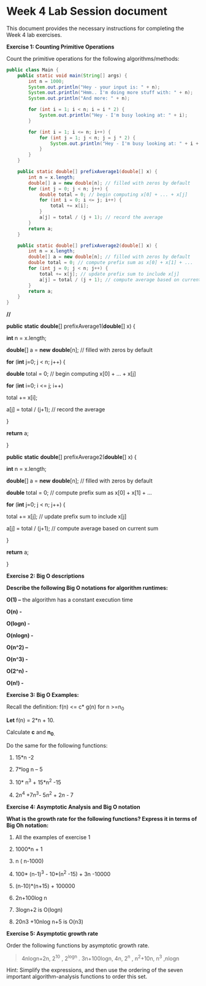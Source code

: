 # Week 4 Lab Session document

This document provides the necessary instructions for completing the
Week 4 lab exercises.

**Exercise 1: Counting Primitive Operations**

Count the primitive operations for the following algorithms/methods:

``` java
public class Main {
    public static void main(String[] args) {
        int n = 1000;
        System.out.println("Hey - your input is: " + n);
        System.out.println("Hmm.. I'm doing more stuff with: " + n);
        System.out.println("And more: " + n);

        for (int i = 1; i < n; i = i * 2) {
            System.out.println("Hey - I'm busy looking at: " + i);
        }

        for (int i = 1; i <= n; i++) {
            for (int j = 1; j < n; j = j * 2) {
                System.out.println("Hey - I'm busy looking at: " + i + " and " + j);
            }
        }
    }

    public static double[] prefixAverage1(double[] x) {
        int n = x.length;
        double[] a = new double[n]; // filled with zeros by default
        for (int j = 0; j < n; j++) {
            double total = 0; // begin computing x[0] + ... + x[j]
            for (int i = 0; i <= j; i++) {
                total += x[i];
            }
            a[j] = total / (j + 1); // record the average
        }
        return a;
    }

    public static double[] prefixAverage2(double[] x) {
        int n = x.length;
        double[] a = new double[n]; // filled with zeros by default
        double total = 0; // compute prefix sum as x[0] + x[1] + ...
        for (int j = 0; j < n; j++) {
            total += x[j]; // update prefix sum to include x[j]
            a[j] = total / (j + 1); // compute average based on current sum
        }
        return a;
    }
}
```


**//**

**public** **static** **double**\[\] prefixAverage1(**double**\[\] x) {

**int** n = x.length;

**double**\[\] a = **new** **double**\[n\]; // filled with zeros by
default

**for** (**int** j=0; j \< n; j++) {

**double** total = 0; // begin computing x\[0\] + ... + x\[j\]

**for** (**int** i=0; i \<= j; i++)

total += x\[i\];

a\[j\] = total / (j+1); // record the average

}

**return** a;

}

**public** **static** **double**\[\] prefixAverage2(**double**\[\] x) {

**int** n = x.length;

**double**\[\] a = **new** **double**\[n\]; // filled with zeros by
default

**double** total = 0; // compute prefix sum as x\[0\] + x\[1\] + ...

**for** (**int** j=0; j \< n; j++) {

total += x\[j\]; // update prefix sum to include x\[j\]

a\[j\] = total / (j+1); // compute average based on current sum

}

**return** a;

}

**Exercise 2: Big O descriptions**

**Describe the following Big O notations for algorithm runtimes:**

**O(1) –** the algorithm has a constant execution time

**O(n) -**

**O(logn) -**

**O(nlogn) -**

**O(n^2) –**

**O(n^3) -**

**O(2^n) -**

**O(n!) -**

**Exercise 3: Big O Examples:**

Recall the definition: f(n) \<= c\* g(n) for n \>=n<sub>0</sub>

**Let** f(n) = 2\*n + 10.

Calculate **c** and **n<sub>0</sub>**<sub>.</sub>

Do the same for the following functions:

1.  15\*n -2

2.  7\*log n – 5

3.  10\* n<sup>3</sup> + 15\*n<sup>2</sup> -15

4.  2*n*<sup>4</sup> +7*n*<sup>3</sup>- 5*n*<sup>2</sup> + 2*n* - 7

**Exercise 4: Asymptotic Analysis and Big O notation**

**What is the growth rate for the following functions? Express it in
terms of Big Oh notation:**

1.  All the examples of exercise 1

2.  1000\*n + 1

3.  n ( n-1000)

4.  100\* (n-1)<sup>3</sup> - 10\*(n<sup>2</sup> -15) + 3n -10000

5.  (n-10)\*(n+15) + 100000

6.  2n+100log n

7.  3logn+2 is O(logn)

8.  20n3 +10nlog n+5 is O(n3)

**Exercise 5: Asymptotic growth rate**

Order the following functions by asymptotic growth rate.

> 4nlogn+2n, 2<sup>10</sup> , 2<sup>logn</sup> . 3n+100logn, 4n,
> 2<sup>n</sup> , n<sup>2</sup>+10n, n<sup>3</sup> ,nlogn

Hint: Simplify the expressions, and then use the ordering of the seven
important algorithm-analysis functions to order this set.